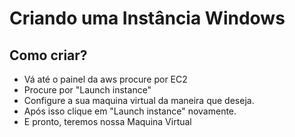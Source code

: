 # Criando uma Instância Windows

## Como criar?

- Vá até o painel da aws procure por EC2
- Procure por "Launch instance"
- Configure a sua maquina virtual da maneira que deseja.
- Após isso clique em "Launch instance" novamente.
- E pronto, teremos nossa Maquina Virtual
